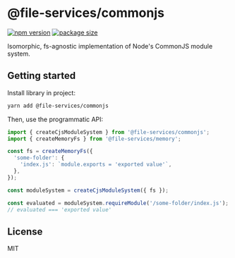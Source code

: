 # @file-services/commonjs

[![npm version](https://img.shields.io/npm/v/@file-services/commonjs.svg)](https://www.npmjs.com/package/@file-services/commonjs)
[![package size](https://badgen.net/bundlephobia/minzip/@file-services/commonjs)](https://bundlephobia.com/result?p=@file-services/commonjs)

Isomorphic, fs-agnostic implementation of Node's CommonJS module system.

## Getting started

Install library in project:

```sh
yarn add @file-services/commonjs
```

Then, use the programmatic API:

```ts
import { createCjsModuleSystem } from '@file-services/commonjs';
import { createMemoryFs } from '@file-services/memory';

const fs = createMemoryFs({
  'some-folder': {
    'index.js': `module.exports = 'exported value'`,
  },
});

const moduleSystem = createCjsModuleSystem({ fs });

const evaluated = moduleSystem.requireModule('/some-folder/index.js');
// evaluated === 'exported value'
```

## License

MIT
